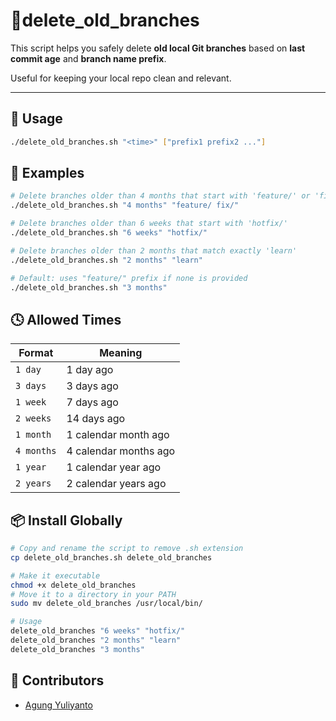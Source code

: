 # 🧹delete_old_branches

This script helps you safely delete **old local Git branches** based on **last commit age** and **branch name prefix**.

Useful for keeping your local repo clean and relevant.

---

## 🚀 Usage

```bash
./delete_old_branches.sh "<time>" ["prefix1 prefix2 ..."]
```


## 🔧 Examples
```bash
# Delete branches older than 4 months that start with 'feature/' or 'fix/'
./delete_old_branches.sh "4 months" "feature/ fix/"

# Delete branches older than 6 weeks that start with 'hotfix/'
./delete_old_branches.sh "6 weeks" "hotfix/"

# Delete branches older than 2 months that match exactly 'learn'
./delete_old_branches.sh "2 months" "learn"

# Default: uses "feature/" prefix if none is provided
./delete_old_branches.sh "3 months"
```

## 🕓 Allowed Times
| Format     | Meaning               |
| ---------- | --------------------- |
| `1 day`    | 1 day ago             |
| `3 days`   | 3 days ago            |
| `1 week`   | 7 days ago            |
| `2 weeks`  | 14 days ago           |
| `1 month`  | 1 calendar month ago  |
| `4 months` | 4 calendar months ago |
| `1 year`   | 1 calendar year ago   |
| `2 years`  | 2 calendar years ago  |


## 📦 Install Globally

```bash
# Copy and rename the script to remove .sh extension
cp delete_old_branches.sh delete_old_branches

# Make it executable
chmod +x delete_old_branches
# Move it to a directory in your PATH
sudo mv delete_old_branches /usr/local/bin/

# Usage
delete_old_branches "6 weeks" "hotfix/"
delete_old_branches "2 months" "learn"
delete_old_branches "3 months" 
```


## 👥 Contributors
* [Agung Yuliyanto](https://github.com/agung96tm)
